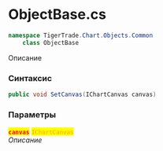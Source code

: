 
# ObjectBase.cs
```csharp
namespace TigerTrade.Chart.Objects.Common  
    class ObjectBase
```

Описание

### Синтаксис
```csharp
public void SetCanvas(IChartCanvas canvas)
```

### Параметры  
<mark style="color:red;">**`canvas`**</mark> <mark style="color:orange;">`IChartCanvas`</mark>  
 *Описание*  
  

                    
                    